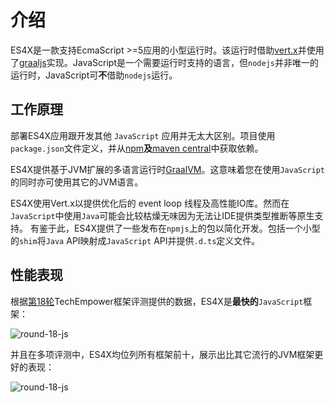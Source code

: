 # 介绍

ES4X是一款支持EcmaScript >=5应用的小型运行时。该运行时借助[vert.x](https://vertx.io)并使用了[graaljs](https://github.com/graalvm/graaljs)实现。JavaScript是一个需要运行时支持的语言，但`nodejs`并非唯一的运行时，JavaScript可**不**借助`nodejs`运行。

## 工作原理

部署ES4X应用跟开发其他 `JavaScript` 应用并无太大区别。项目使用`package.json`文件定义，并从[npm](https://www.npmjs.com/)**及**[maven central](https://search.maven.org/)中获取依赖。

ES4X提供基于JVM扩展的多语言运行时[GraalVM](https://www.graalvm.org)。这意味着您在使用`JavaScript`的同时亦可使用其它的JVM语言。

ES4X使用Vert.x以提供优化后的 event loop 线程及高性能IO库。然而在`JavaScript`中使用`Java`可能会比较枯燥无味因为无法让IDE提供类型推断等原生支持。
有鉴于此，ES4X提供了一些发布在`npmjs`上的包以简化开发。包括一个小型的`shim`将`Java` API映射成`JavaScript` API并提供`.d.ts`定义文件。

## 性能表现

根据[第18轮](https://www.techempower.com/benchmarks/#section=data-r18)TechEmpower框架评测提供的数据，ES4X是**最快的**`JavaScript`框架：

![round-18-js](./res/round-18-js.png)

并且在多项评测中，ES4X均位列所有框架前十，展示出比其它流行的JVM框架更好的表现：

![round-18-js](./res/round-18.png)
